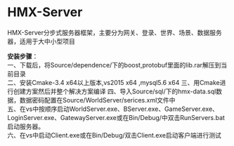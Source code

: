 # HMX-Server
HMX-Server分步式服务器框架，主要分为网关、登录、世界、场景、数据服务器，适用于大中小型项目

<b>安装步骤</b>：</br>
一、下载后，将Source/dependence/下的boost,protobuf里面的lib.rar解压到当前目录</br>
二、安装Cmake-3.4 x64以上版本,vs2015 x64 ,mysql5.6 x64
三、用Cmake进行创建方案然后并整个解决方案编译
四、导入Source/sql/下的hmx-data.sql数据，数据密码配置在Source/WorldServer/serices.xml文件中</br>
五、在vs中按顺序启动WorldServer.exe、BServer.exe、GameServer.exe、LoginServer.exe、GatewayServer.exe或在Bin/Debug/中双击RunServers.bat启动服务器。</br>
六、在vs中启动Client.exe或在Bin/Debug/双击Client.exe启动客户端进行测试



